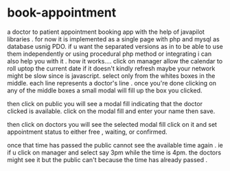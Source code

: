 # book-appointment
a doctor to patient appointment booking app with the help of javapilot libraries . for now it is implemented as a single page with php and mysql as database usnig PDO. if u want the separated versions as in to be able to use them independently or using procedural php method or integrating i can also help you with it .
how it works....
click on manager allow the calendar to roll uptop the current date if it doesn't kindly refresh maybe your network might be slow since is javascript. select only from the whites boxes in the middle. each line represents a doctor's line . once you're done clicking on any of the middle boxes a small modal will fill up the box you clicked.

then click on public you will see a modal fill indicating that the doctor clicked is available. click on the modal fill and enter your name then save.

then click on doctors you will see the selected modal fill click on it and set appointment status to either free , waiting, or confirmed.

once that time has passed the public cannot see the available time again . ie if u click on manager and select say 3pm while the time is 4pm. the doctors might see it but the public can't because the time has already passed .
